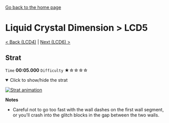 [Go back to the home page](https://github.com/Doublevil/scbspeedrun)

# Liquid Crystal Dimension > LCD5

[< Back (LCD4)](https://github.com/Doublevil/scbspeedrun/blob/main/levels/LCD/LCD4.md) | [Next (LCD6) >](https://github.com/Doublevil/scbspeedrun/blob/main/levels/LCD/LCD6.md)

## Strat

`Time` **00:05.000** `Difficulty` ★☆☆☆☆
<details open>
  <summary>Click to show/hide the strat</summary>

  [![Strat animation](https://github.com/Doublevil/scbspeedrun/blob/main/media/levels/LCD/LCD5_Strat.webp)](https://github.com/Doublevil/scbspeedrun/blob/main/media/levels/LCD/LCD5_Strat.mp4)

  **Notes**
  - Careful not to go too fast with the wall dashes on the first wall segment, or you'll crash into the glitch blocks in the gap between the two walls.
</details>
